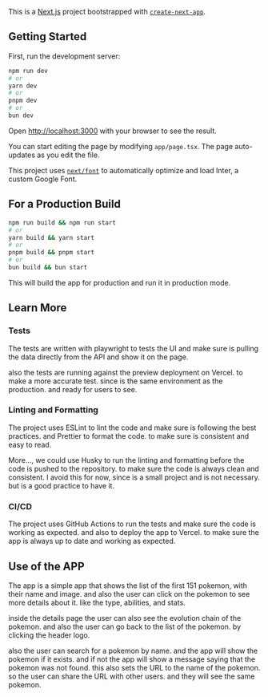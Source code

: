 This is a [Next.js](https://nextjs.org/) project bootstrapped with [`create-next-app`](https://github.com/vercel/next.js/tree/canary/packages/create-next-app).

## Getting Started

First, run the development server:

```bash
npm run dev
# or
yarn dev
# or
pnpm dev
# or
bun dev
```

Open [http://localhost:3000](http://localhost:3000) with your browser to see the result.

You can start editing the page by modifying `app/page.tsx`. The page auto-updates as you edit the file.

This project uses [`next/font`](https://nextjs.org/docs/basic-features/font-optimization) to automatically optimize and load Inter, a custom Google Font.

## For a Production Build

```bash
npm run build && npm run start
# or
yarn build && yarn start
# or
pnpm build && pnpm start
# or
bun build && bun start
```

This will build the app for production and run it in production mode.

## Learn More

### Tests

The tests are written with playwright to tests the UI and make sure is pulling the data directly from the API and show it on the page.

also the tests are running against the preview deployment on Vercel. to make a more accurate test. since is the same environment as the production. and ready for users to see.

### Linting and Formatting

The project uses ESLint to lint the code and make sure is following the best practices. and Prettier to format the code. to make sure is consistent and easy to read.

More..., we could use Husky to run the linting and formatting before the code is pushed to the repository. to make sure the code is always clean and consistent.
I avoid this for now, since is a small project and is not necessary. but is a good practice to have it.

### CI/CD

The project uses GitHub Actions to run the tests and make sure the code is working as expected. and also to deploy the app to Vercel. to make sure the app is always up to date and working as expected.


## Use of the APP 

The app is a simple app that shows the list of the first 151 pokemon, with their name and image. and also the user can click on the pokemon to see more details about it. like the type, abilities, and stats. 

inside the details page the user can also see the evolution chain of the pokemon. and also the user can go back to the list of the pokemon. by clicking the header logo.

also the user can search for a pokemon by name. and the app will show the pokemon if it exists. and if not the app will show a message saying that the pokemon was not found. this also sets the URL to the name of the pokemon. so the user can share the URL with other users. and they will see the same pokemon.

